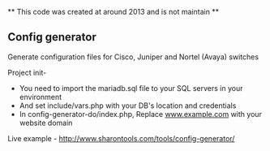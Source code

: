 ** This code was created at around 2013 and is not maintain **

## Config generator
Generate configuration files
for Cisco, Juniper and Nortel (Avaya) switches

Project init-
* You need to import the mariadb.sql file to your SQL servers in your environment
* And set include/vars.php with your DB's location and credentials
* In config-generator-do/index.php, Replace www.example.com with your website domain

Live example - http://www.sharontools.com/tools/config-generator/


